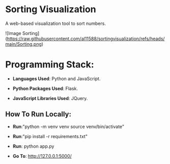 # Sorting Visualization

A web-based visualization tool to sort numbers.

![Image Sorting] (https://raw.githubusercontent.com/al11588/sortingvisualization/refs/heads/main/Sorting.png)

# Programming Stack: 


*	**Languages Used**: Python and JavaScript.

*	**Python Packages Used**: Flask.

*	**JavaScript Libraries Used**: JQuery.



## How To Run Locally:

* 	**Run**:"python -m venv venv source venv/bin/activate" 

* 	**Run**:"pip install -r requirements.txt"

* 	**Run**: python app.py

* 	**Go To**: http://127.0.0.1:5000/ 